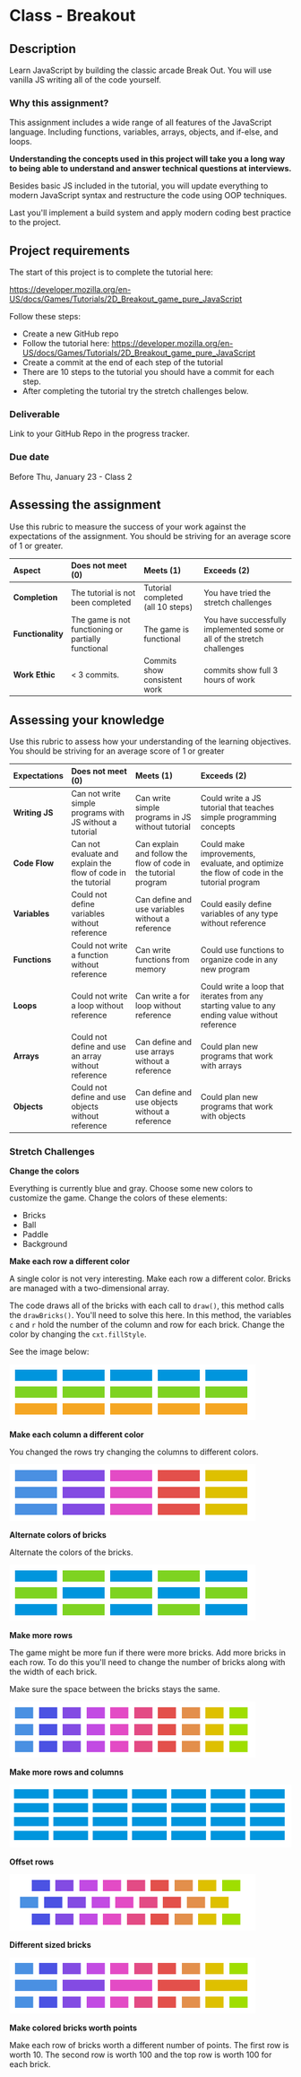 # Class - Breakout 

## Description 

Learn JavaScript by building the classic arcade Break Out. You will use vanilla JS writing all of the code yourself.

### Why this assignment?

This assignment includes a wide range of all features of the JavaScript language. Including functions, variables, arrays, objects, and if-else, and loops. 

**Understanding the concepts used in this project will take you a long way to being able to understand and answer technical questions at interviews.**

Besides basic JS included in the tutorial, you will update everything to modern JavaScript syntax and restructure the code using OOP techniques. 

Last you'll implement a build system and apply modern coding best practice to the project. 

## Project requirements

The start of this project is to complete the tutorial here: 

https://developer.mozilla.org/en-US/docs/Games/Tutorials/2D_Breakout_game_pure_JavaScript

Follow these steps: 

- Create a new GitHub repo
- Follow the tutorial here: https://developer.mozilla.org/en-US/docs/Games/Tutorials/2D_Breakout_game_pure_JavaScript
- Create a commit at the end of each step of the tutorial
 - There are 10 steps to the tutorial you should have a commit for each step. 
- After completing the tutorial try the stretch challenges below. 

### Deliverable

Link to your GitHub Repo in the progress tracker.

### Due date

Before Thu, January 23 - Class 2

## Assessing the assignment

Use this rubric to measure the success of your work against the expectations of the assignment. You should be striving for an average score of 1 or greater.

| Aspect | Does not meet (0) | Meets (1) | Exceeds (2) |
|:-------------|:--------------|:-----|:---------|
| **Completion** | The tutorial is not been completed | Tutorial completed (all 10 steps) | You have tried the stretch challenges |
| **Functionality** | The game is not functioning or partially functional | The game is functional | You have successfully implemented some or all of the stretch challenges |
| **Work Ethic** | < 3 commits. | Commits show consistent work| commits show full 3 hours of work |

## Assessing your knowledge

Use this rubric to assess how your understanding of the learning objectives. You should be striving for an average score of 1 or greater

| Expectations | Does not meet (0) | Meets (1) | Exceeds (2) |
|:-------------|:--------------|:-----|:---------|
| **Writing JS** | Can not write simple programs with JS without a tutorial | Can write simple programs in JS without tutorial | Could write a JS tutorial that teaches simple programming concepts |
| **Code Flow** | Can not evaluate and explain the flow of code in the tutorial | Can explain and follow the flow of code in the tutorial program | Could make improvements, evaluate, and optimize the flow of code in the tutorial program |
| **Variables** | Could not define variables without reference | Can define and use variables without a reference | Could easily define variables of any type without reference |
| **Functions** | Could not write a function without reference | Can write functions from memory | Could use functions to organize code in any new program |
| **Loops** | Could not write a loop without reference | Can write a for loop without reference | Could write a loop that iterates from any starting value to any ending value without reference |
|**Arrays** | Could not define and use an array without reference | Can define and use arrays without a reference | Could plan new programs that work with arrays |
|**Objects** | Could not define and use objects without reference | Can define and use objects without a reference | Could plan new programs that work with objects |

### Stretch Challenges 

**Change the colors**

Everything is currently blue and gray. Choose some new colors to customize the game. Change the colors of these elements: 

- Bricks
- Ball
- Paddle
- Background

**Make each row a different color**

A single color is not very interesting. Make each row a different color. Bricks are managed with a two-dimensional array. 

The code draws all of the bricks with each call to `draw()`, this method calls the `drawBricks()`. You'll need to solve this here. In this method, the variables `c` and `r` hold the number of the column and row for each brick. Change the color by changing the `cxt.fillStyle`. 

See the image below: 

![Colored Rows](images/Break-Out-Bricks-Colors-Rows.png)

**Make each column a different color**

You changed the rows try changing the columns to different colors. 

![Colored Columns](images/Break-Out-Bricks-Colors-Columns.png)

**Alternate colors of bricks**

Alternate the colors of the bricks. 

![Break-Out-Bricks-Colors-Alternate.png](images/Break-Out-Bricks-Colors-Alternate.png)

**Make more rows**

The game might be more fun if there were more bricks. Add more bricks in each row. To do this you'll need to change the number of bricks along with the width of each brick. 

Make sure the space between the bricks stays the same. 

![More bricks](images/Break-Out-Bricks-sizes.png)

**Make more rows and columns**

![Break-Bricks-More.png](images/Break-Bricks-More.png)

**Offset rows**

![Offset rows](images/Break-Out-Bricks-sizes-2.png)

**Different sized bricks**

![Differnt sizes](images/Break-Out-Bricks-sizes-3.png)

**Make colored bricks worth points**

Make each row of bricks worth a different number of points. The first row is worth 10. The second row is worth 100 and the top row is worth 100 for each brick.

